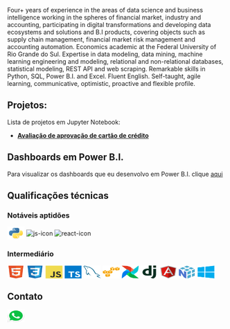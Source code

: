 Four+ years of experience in the areas of data science and business intelligence working in the spheres of financial market, industry and accounting, participating in digital transformations and developing data ecosystems and solutions and B.I products, covering objects such as supply chain management, financial market risk management and accounting automation. Economics academic at the Federal University of Rio Grande do Sul. Expertise in data modeling, data mining, machine learning engineering and modeling, relational and non-relational databases, statistical modeling, REST API and web scraping. Remarkable skills in Python, SQL, Power B.I. and Excel. Fluent English. Self-taught, agile learning, communicative, optimistic, proactive and flexible profile.

## Projetos:
Lista de projetos em Jupyter Notebook:

* **[Avaliação de aprovação de cartão de crédito](http://encr.pw/L3kV4)** 

## Dashboards em Power B.I.

Para visualizar os dashboards que eu desenvolvo em Power B.I. clique [aqui](https://sites.google.com/view/dougcorrea/)

## Qualificações técnicas

### Notáveis aptidões
<div style="display: inline-block">
  <img align="center" height="30" width="40" alt="js-icon"  src="https://raw.githubusercontent.com/devicons/devicon/master/icons/python/python-original.svg">
  <img align="center" height="30" width="40" alt="js-icon"  src="https://github.com/microsoft/PowerBI-Icons/blob/main/SVG/Power-BI.svg">
  <img align="center" height="30" width="40" alt="react-icon" src="https://github.com/sempostma/office365-icons/blob/master/svg/excel.svg">
</div>
  
### Intermediário
<div style="display: inline-block">
  <img align="center" height="30" width="40" alt="c-icon" src="https://github.com/devicons/devicon/blob/master/icons/html5/html5-original.svg">
  <img align="center" height="30" width="40" alt="nodejs-icon" src="https://github.com/devicons/devicon/blob/master/icons/css3/css3-original.svg">
  <img align="center" height="30" width="40" alt="nodejs-icon" src="https://github.com/devicons/devicon/blob/master/icons/javascript/javascript-original.svg">
  <img align="center" height="30" width="40" alt="nodejs-icon" src="https://github.com/devicons/devicon/blob/master/icons/typescript/typescript-original.svg">
  <img align="center" height="30" width="40" alt="css-icon" src="https://github.com/devicons/devicon/blob/master/icons/mysql/mysql-original.svg">
  <img align="center" height="30" width="40" alt="nodejs-icon" src="https://github.com/devicons/devicon/blob/master/icons/amazonwebservices/amazonwebservices-original.svg">
  <img align="center" height="30" width="40" alt="nodejs-icon" src="https://github.com/apache/airflow/blob/main/airflow/www/static/pin_100.png">
  <img align="center" height="30" width="40" alt="nodejs-icon" src="https://github.com/devicons/devicon/blob/master/icons/django/django-plain.svg">
  <img align="center" height="30" width="40" alt="nodejs-icon" src="https://github.com/devicons/devicon/blob/master/icons/angularjs/angularjs-original.svg">
  <img align="center" height="30" width="40" alt="nodejs-icon" src="https://github.com/devicons/devicon/blob/master/icons/numpy/numpy-original.svg">
  <img align="center" height="30" width="40" alt="nodejs-icon" src="https://github.com/devicons/devicon/blob/master/icons/windows8/windows8-original.svg">
</div>

## Contato
<div style="display: inline-block">
  <img align="center" height="30" width="40" padding="0 3 0 3" alt="nodejs-icon" src="https://github.com/appicons/Whatsapp/blob/master/icons/whatsapp_194x194.png">
</div>
